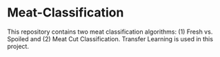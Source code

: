 # Meat-Classification
This repository contains two meat classification algorithms: (1) Fresh vs. Spoiled and (2) Meat Cut Classification. Transfer Learning is used in this project.
